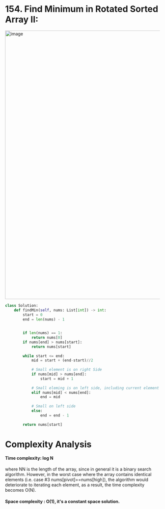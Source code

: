 # 154. Find Minimum in Rotated Sorted Array II:

<img width="873" alt="image" src="https://user-images.githubusercontent.com/35987583/161200228-455486d1-c853-478e-97bb-635b37c36a97.png">


```python
class Solution:
    def findMin(self, nums: List[int]) -> int:
        start = 0
        end = len(nums) - 1
        
        
        if len(nums) == 1: 
            return nums[0]
        if nums[end] > nums[start]: 
            return nums[start]
        
        while start <= end:
            mid = start + (end-start)//2
            
            # Small element is on right Side
            if nums[mid] > nums[end]:
                start = mid + 1
                
            # Small eleming is on left side, including current element
            elif nums[mid] < nums[end]:
                end = mid
            
            # Small on left side
            else:
                end = end - 1
                
        return nums[start]
```

# Complexity Analysis

#### Time complexity: log N
where NN is the length of the array, since in general it is a binary search algorithm. However, in the worst case where the array contains identical elements (i.e. case #3 nums[pivot]==nums[high]), the algorithm would deteriorate to iterating each element, as a result, the time complexity becomes O(N).

#### Space complexity : O(1), it's a constant space solution.
